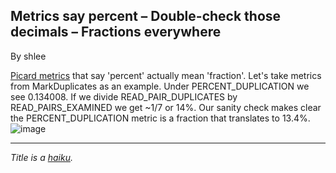 ## Metrics say percent – Double-check those decimals – Fractions everywhere

By shlee

<p><a rel="nofollow" href="https://broadinstitute.github.io/picard/picard-metric-definitions.html">Picard metrics</a> that say 'percent' actually mean 'fraction'. Let's take metrics from MarkDuplicates as an example. Under PERCENT_DUPLICATION we see 0.134008. If we divide READ_PAIR_DUPLICATES by READ_PAIRS_EXAMINED we get ~1/7 or 14%. Our sanity check makes clear the PERCENT_DUPLICATION metric is a fraction that translates to 13.4%. <br><img src="https://us.v-cdn.net/5019796/uploads/FileUpload/8c/eee8bc57fe274e261682520af4520d.png" alt="image" class="embedImage-img importedEmbed-img"></img></p>

<hr></hr><p><em>Title is a <a rel="nofollow" href="http://www.toyomasu.com/haiku/">haiku</a>.</em></p>

